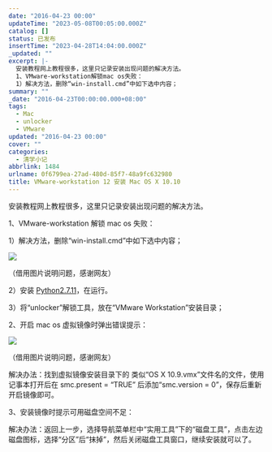 ```yaml
---
date: "2016-04-23 00:00"
updateTime: "2023-05-08T00:05:00.000Z"
catalog: []
status: 已发布
insertTime: "2023-04-28T14:04:00.000Z"
_updated: ""
excerpt: |-
  安装教程网上教程很多，这里只记录安装出现问题的解决方法。
  1、VMware-workstation解锁mac os失败：
  1）解决方法，删除“win-install.cmd”中如下选中内容；
summary: ""
_date: "2016-04-23T00:00:00.000+08:00"
tags:
  - Mac
  - unlocker
  - VMware
updated: "2016-04-23 00:00"
cover: ""
categories:
  - 清学小记
abbrlink: 1484
urlname: 0f6799ea-27ad-480d-85f7-48a9fc632980
title: VMware-workstation 12 安装 Mac OS X 10.10
---
```


安装教程网上教程很多，这里只记录安装出现问题的解决方法。

1、VMware-workstation 解锁 mac os 失败：

1）解决方法，删除“win-install.cmd”中如下选中内容；

![](https://image.bmqy.net/upload/Fp0qEJrAkrDgIN7a0FMD50Wblq-a.jpg)

（借用图片说明问题，感谢网友）

2）安装 [Python2.7.11](https://www.python.org/downloads/release/python-2711/)，在运行。

3）将“unlocker”解锁工具，放在“VMware Workstation”安装目录；

2、开启 mac os 虚拟镜像时弹出错误提示：

![](http://www.myhack58.com/Article/UploadPic/2015-4/201544212649287.jpg)

（借用图片说明问题，感谢网友）

解决办法：找到虚拟镜像安装目录下的 类似“OS X 10.9.vmx”文件名的文件，使用记事本打开后在 smc.present = “TRUE” 后添加“smc.version = 0”，保存后重新开启镜像即可。

3、安装镜像时提示可用磁盘空间不足：

解决办法：返回上一步，选择导航菜单栏中“实用工具”下的“磁盘工具”，点击左边磁盘图标，选择“分区”后“抹掉”，然后关闭磁盘工具窗口，继续安装就可以了。
